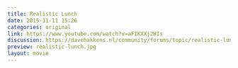 ```yaml
---
title: Realistic Lunch
date: 2015-11-11 15:26
categories: original
link: https://www.youtube.com/watch?v=aFIKXXj2HIs
discussion: https://davehakkens.nl/community/forums/topic/realistic-lunch/
preview: realistic-lunch.jpg
layout: movie
---
```

